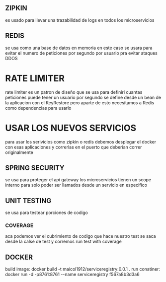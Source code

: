 ## ZIPKIN
es usado para llevar una trazabilidad de logs en todos los microservicios

## REDIS
se usa como una base de datos en memoria en este caso se usara para evitar el numero de peticiones por
segundo por usuario pra evitar ataques DDOS

# RATE LIMITER
rate limiter es un patron de diseño que se usa para definiri cuantas peticiones puede tener un 
usuario por segundo se define desde un bean de la aplicacion con el KeyRestore pero aparte de esto
necesitamos a Redis como dependencias para usarlo

# USAR LOS NUEVOS SERVICIOS
para usar los serivicios como zipkin o redis debemos desplegar el docker con esas aplicaciones
y correrlas en el puerto que deberian correr originalmente

## SPRING SECURITY
se usa para proteger el api gateway
los microservicios tienen un scope interno para solo poder ser llamados desde un servicio en especifico

## UNIT TESTING
se usa para testear porciones de codigo
### COVERAGE 
aca podemos ver el cubrimiento de codigo que hace nuestro test se saca desde la calse de test y corremos run test with coverage



## DOCKER
build image:  docker build -t maicol1912/serviceregistry:0.0.1 .
run conatiner:  docker run -d -p8761:8761 --name serviceregistry f567a8b3d3a6

